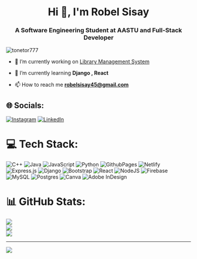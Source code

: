 <h1 align="center">Hi 👋, I'm Robel Sisay</h1>
<h3 align="center">A Software Engineering Student at AASTU and Full-Stack Developer</h3>

<p align="left"> <img src="https://komarev.com/ghpvc/?username=tonetor777&label=Profile%20views&color=0e75b6&style=flat" alt="tonetor777" /> </p>

- 🔭 I’m currently working on [Library Management System](https://github.com/Tonetor777/Django_Library_Management_System)

- 🌱 I’m currently learning **Django , React**

- 📫 How to reach me **robelsisay45@gmail.com**


## 🌐 Socials:
[![Instagram](https://img.shields.io/badge/Instagram-%23E4405F.svg?logo=Instagram&logoColor=white)](https://instagram.com/tonetor777) [![LinkedIn](https://img.shields.io/badge/LinkedIn-%230077B5.svg?logo=linkedin&logoColor=white)](https://linkedin.com/in/robel-sisay-b81993225) 

# 💻 Tech Stack:
![C++](https://img.shields.io/badge/c++-%2300599C.svg?style=for-the-badge&logo=c%2B%2B&logoColor=white) ![Java](https://img.shields.io/badge/java-%23ED8B00.svg?style=for-the-badge&logo=openjdk&logoColor=white) ![JavaScript](https://img.shields.io/badge/javascript-%23323330.svg?style=for-the-badge&logo=javascript&logoColor=%23F7DF1E) ![Python](https://img.shields.io/badge/python-3670A0?style=for-the-badge&logo=python&logoColor=ffdd54) ![GithubPages](https://img.shields.io/badge/github%20pages-121013?style=for-the-badge&logo=github&logoColor=white) ![Netlify](https://img.shields.io/badge/netlify-%23000000.svg?style=for-the-badge&logo=netlify&logoColor=#00C7B7) ![Express.js](https://img.shields.io/badge/express.js-%23404d59.svg?style=for-the-badge&logo=express&logoColor=%2361DAFB) ![Django](https://img.shields.io/badge/django-%23092E20.svg?style=for-the-badge&logo=django&logoColor=white) ![Bootstrap](https://img.shields.io/badge/bootstrap-%238511FA.svg?style=for-the-badge&logo=bootstrap&logoColor=white) ![React](https://img.shields.io/badge/react-%2320232a.svg?style=for-the-badge&logo=react&logoColor=%2361DAFB) ![NodeJS](https://img.shields.io/badge/node.js-6DA55F?style=for-the-badge&logo=node.js&logoColor=white) ![Firebase](https://img.shields.io/badge/Firebase-039BE5?style=for-the-badge&logo=Firebase&logoColor=white) ![MySQL](https://img.shields.io/badge/mysql-%2300000f.svg?style=for-the-badge&logo=mysql&logoColor=white) ![Postgres](https://img.shields.io/badge/postgres-%23316192.svg?style=for-the-badge&logo=postgresql&logoColor=white) ![Canva](https://img.shields.io/badge/Canva-%2300C4CC.svg?style=for-the-badge&logo=Canva&logoColor=white) ![Adobe InDesign](https://img.shields.io/badge/Adobe%20InDesign-49021F?style=for-the-badge&logo=adobeindesign&logoColor=FF3366)
# 📊 GitHub Stats:
![](https://github-readme-stats.vercel.app/api?username=Tonetor777&theme=dark&hide_border=false&include_all_commits=false&count_private=false)<br/>
![](https://github-readme-streak-stats.herokuapp.com/?user=Tonetor777&theme=dark&hide_border=false)<br/>
![](https://github-readme-stats.vercel.app/api/top-langs/?username=Tonetor777&theme=dark&hide_border=false&include_all_commits=false&count_private=false&layout=compact)

---
[![](https://visitcount.itsvg.in/api?id=Tonetor777&icon=0&color=0)](https://visitcount.itsvg.in)

<!-- Proudly created with GPRM ( https://gprm.itsvg.in ) -->
